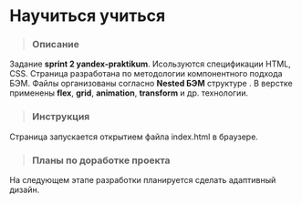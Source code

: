 # Научиться учиться

>### Описание
Задание **sprint 2 yandex-praktikum**.
Исользуются спецификации HTML, CSS.
Страница разработана по методологии компонентного подхода БЭМ. 
Файлы организованы согласно **Nested БЭМ** структуре . 
В верстке применены **flex**, **grid**, **animation**, **transform** и др. технологии.

>### Инструкция 
Страница запускается открытием файла index.html в браузере.

>### Планы по доработке проекта
На следующем этапе разработки планируется сделать адаптивный дизайн.
